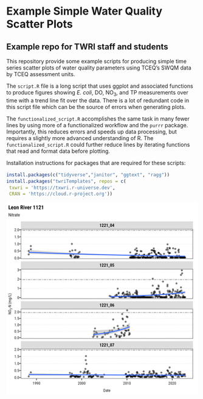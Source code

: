 Example Simple Water Quality Scatter Plots
================

## Example repo for TWRI staff and students

This repository provide some example scripts for producing simple time
series scatter plots of water quality parameters using TCEQ’s SWQM data
by TCEQ assessment units.

The `script.R` file is a long script that uses ggplot and associated
functions to produce figures showing *E. coli*, DO, NO<sub>3</sub>, and
TP measurements over time with a trend line fit over the data. There is
a lot of redundant code in this script file which can be the source of
errors when generating plots.

The `functionalized_script.R` accomplishes the same task in many fewer
lines by using more of a functionalized workflow and the `purrr`
package. Importantly, this reduces errors and speeds up data processing,
but requires a slightly more advanced understanding of R. The
`functionalized_script.R` could further reduce lines by iterating
functions that read and format data before plotting.

Installation instructions for packages that are required for these
scripts:

``` r
install.packages(c("tidyverse","janitor", "ggtext", "ragg"))
install.packages("twriTemplates", repos = c(
 txwri = 'https://txwri.r-universe.dev',
 CRAN = 'https://cloud.r-project.org'))
```

<img src="ex_out/1121_Leon_NO3.png" width="1950" />
